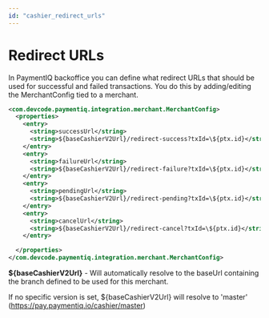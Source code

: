 ```yaml
---
id: "cashier_redirect_urls"
---
```


# Redirect URLs

In PaymentIQ backoffice you can define what redirect URLs that should be used for successful and failed transactions.
You do this by adding/editing the MerchantConfig tied to a merchant.

```xml
<com.devcode.paymentiq.integration.merchant.MerchantConfig>
  <properties>
    <entry>
      <string>successUrl</string>
      <string>${baseCashierV2Url}/redirect-success?txId=\${ptx.id}</string>
    </entry>
    <entry>
      <string>failureUrl</string>
      <string>${baseCashierV2Url}/redirect-failure?txId=\${ptx.id}</string>
    </entry>
    <entry>
      <string>pendingUrl</string>
      <string>${baseCashierV2Url}/redirect-pending?txId=\${ptx.id}</string>
    </entry>
    <entry>
      <string>cancelUrl</string>
      <string>${baseCashierV2Url}/redirect-cancel?txId=\${ptx.id}</string>
    </entry>

  </properties>
</com.devcode.paymentiq.integration.merchant.MerchantConfig>
```
**${baseCashierV2Url}** - Will automatically resolve to the baseUrl containing the branch defined to be used for this merchant.

If no specific version is set, ${baseCashierV2Url} will resolve to 'master' (https://pay.paymentiq.io/cashier/master)
